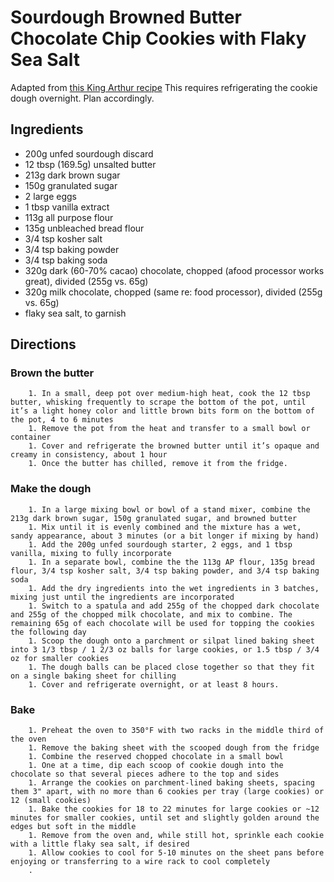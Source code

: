 # Sourdough Browned Butter Chocolate Chip Cookies with Flaky Sea Salt

Adapted from [this King Arthur recipe](https://www.kingarthurbaking.com/recipes/sourdough-chocolate-chip-cookies-recipe)
This requires refrigerating the cookie dough overnight. Plan accordingly.

## Ingredients
* 200g unfed sourdough discard
* 12 tbsp (169.5g) unsalted butter
* 213g dark brown sugar
* 150g granulated sugar
* 2 large eggs
* 1 tbsp vanilla extract
* 113g all purpose flour
* 135g unbleached bread flour
* 3/4 tsp kosher salt
* 3/4 tsp baking powder
* 3/4 tsp baking soda
* 320g dark (60-70% cacao) chocolate, chopped (afood processor works great), divided (255g vs. 65g)
* 320g milk chocolate, chopped (same re: food processor), divided (255g vs. 65g)
* flaky sea salt, to garnish

## Directions
### Brown the butter
		1. In a small, deep pot over medium-high heat, cook the 12 tbsp butter, whisking frequently to scrape the bottom of the pot, until it’s a light honey color and little brown bits form on the bottom of the pot, 4 to 6 minutes
		1. Remove the pot from the heat and transfer to a small bowl or container
		1. Cover and refrigerate the browned butter until it’s opaque and creamy in consistency, about 1 hour
		1. Once the butter has chilled, remove it from the fridge.  

### Make the dough
		1. In a large mixing bowl or bowl of a stand mixer, combine the 213g dark brown sugar, 150g granulated sugar, and browned butter
		1. Mix until it is evenly combined and the mixture has a wet, sandy appearance, about 3 minutes (or a bit longer if mixing by hand)
		1. Add the 200g unfed sourdough starter, 2 eggs, and 1 tbsp vanilla, mixing to fully incorporate
		1. In a separate bowl, combine the the 113g AP flour, 135g bread flour, 3/4 tsp kosher salt, 3/4 tsp baking powder, and 3/4 tsp baking soda
		1. Add the dry ingredients into the wet ingredients in 3 batches, mixing just until the ingredients are incorporated
		1. Switch to a spatula and add 255g of the chopped dark chocolate and 255g of the chopped milk chocolate, and mix to combine. The remaining 65g of each chocolate will be used for topping the cookies the following day
		1. Scoop the dough onto a parchment or silpat lined baking sheet into 3 1/3 tbsp / 1 2/3 oz balls for large cookies, or 1.5 tbsp / 3/4 oz for smaller cookies
		1. The dough balls can be placed close together so that they fit on a single baking sheet for chilling
		1. Cover and refrigerate overnight, or at least 8 hours. 

### Bake
		1. Preheat the oven to 350°F with two racks in the middle third of the oven
		1. Remove the baking sheet with the scooped dough from the fridge
		1. Combine the reserved chopped chocolate in a small bowl 
		1. One at a time, dip each scoop of cookie dough into the chocolate so that several pieces adhere to the top and sides
		1. Arrange the cookies on parchment-lined baking sheets, spacing them 3" apart, with no more than 6 cookies per tray (large cookies) or 12 (small cookies)
		1. Bake the cookies for 18 to 22 minutes for large cookies or ~12 minutes for smaller cookies, until set and slightly golden around the edges but soft in the middle
		1. Remove from the oven and, while still hot, sprinkle each cookie with a little flaky sea salt, if desired
		1. Allow cookies to cool for 5-10 minutes on the sheet pans before enjoying or transferring to a wire rack to cool completely
		.       
